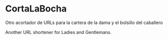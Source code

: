 # CortaLaBocha

Otro acortador de URLs para la cartera de la dama y el bolsillo del caballero

Another URL shortener for Ladies and Gentlemans.